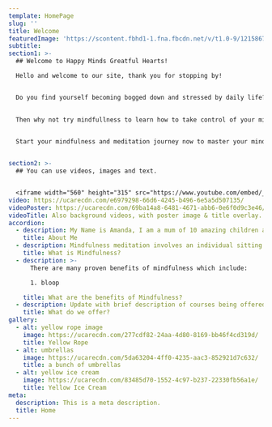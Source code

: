 ```yaml
---
template: HomePage
slug: ''
title: Welcome
featuredImage: 'https://scontent.fbhd1-1.fna.fbcdn.net/v/t1.0-9/121586746_116307053577249_6734447398446841568_o.jpg?_nc_cat=109&ccb=2&_nc_sid=e3f864&_nc_ohc=gNOnyvQtyJ8AX_rH1T5&_nc_ht=scontent.fbhd1-1.fna&oh=0d46c035c5bde07b91996b9a6b7137af&oe=60295FA4'
subtitle: 
section1: >-
  ## Welcome to Happy Minds Greatful Hearts!

  Hello and welcome to our site, thank you for stopping by!


  Do you find yourself becoming bogged down and stressed by daily life?

  
  Then why not try mindfullness to learn how to take control of your mind?


  Start your mindfulness and meditation journey now to master your mind, live in the present and become more confident in yourself and your abilities.

  
section2: >-
  ## You can use videos, images and text.


  <iframe width="560" height="315" src="https://www.youtube.com/embed/_m2CHvfVK5I" frameborder="0" allow="accelerometer; autoplay; clipboard-write; encrypted-media; gyroscope; picture-in-picture" allowfullscreen></iframe>
video: https://ucarecdn.com/e6979298-66d6-4245-b496-6e5a5d507135/
videoPoster: https://ucarecdn.com/69ba14a8-6481-4671-abb6-0e6f0d9c3e46/
videoTitle: Also background videos, with poster image & title overlay.
accordion:
  - description: My Name is Amanda, I am a mum of 10 amazing children and I began my journey into mindfullness and meditation 2 years ago. I practice meditation everyday and have a passion for spreading my joy with others. 
    title: About Me
  - description: Mindfulness meditation involves an individual sitting in silence and paying attention to any thoughts, sounds and sensations from breathing or parts of the body, and bringing the mind back whenever it starts to wander.
    title: What is Mindfulness?
  - description: >-
      There are many proven benefits of mindfulness which include:

      1. bloop

    title: What are the benefits of Mindfulness?
  - description: Update with brief description of courses being offered.
    title: What do we offer?
gallery:
  - alt: yellow rope image
    image: https://ucarecdn.com/277cdf82-24aa-4d80-8169-bb46f4cd319d/
    title: Yellow Rope
  - alt: umbrellas
    image: https://ucarecdn.com/5da63204-4ff0-4235-aac3-852921d7c632/
    title: a bunch of umbrellas
  - alt: yellow ice cream
    image: https://ucarecdn.com/83485d70-1552-4c97-b237-22330fb56a1e/
    title: Yellow Ice Cream
meta:
  description: This is a meta description.
  title: Home
---
```

